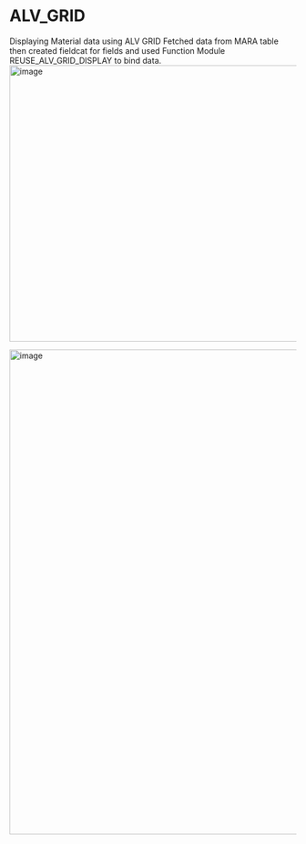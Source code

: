 # ALV_GRID
Displaying Material data using ALV GRID
Fetched data from MARA table then created fieldcat for fields and used Function Module REUSE_ALV_GRID_DISPLAY to bind data.
<img width="817" height="485" alt="image" src="https://github.com/user-attachments/assets/8f1497ab-67e3-43e9-9a8f-d2015fdbed46" />

<img width="762" height="851" alt="image" src="https://github.com/user-attachments/assets/0df5b8d5-68de-4082-8207-261f82789b97" />


